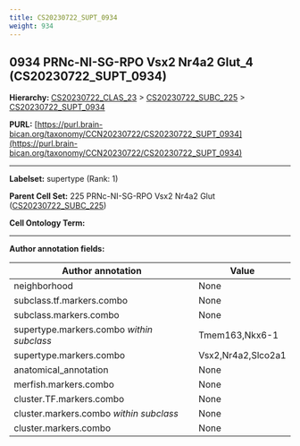 ```yaml
---
title: CS20230722_SUPT_0934
weight: 934
---
```

## 0934 PRNc-NI-SG-RPO Vsx2 Nr4a2 Glut_4 (CS20230722_SUPT_0934)
<b>Hierarchy: </b>
[CS20230722_CLAS_23](../CS20230722_CLAS_23) >
[CS20230722_SUBC_225](../CS20230722_SUBC_225) >
[CS20230722_SUPT_0934](../CS20230722_SUPT_0934)

**PURL:** [https://purl.brain-bican.org/taxonomy/CCN20230722/CS20230722_SUPT_0934](https://purl.brain-bican.org/taxonomy/CCN20230722/CS20230722_SUPT_0934)

---


**Labelset:** supertype (Rank: 1)

**Parent Cell Set:** 225 PRNc-NI-SG-RPO Vsx2 Nr4a2 Glut ([CS20230722_SUBC_225](../CS20230722_SUBC_225))



**Cell Ontology Term:** 

[MARKER GENES.]: #


---

[TRANSFERRED ANNOTATIONS.]: #


[AUTHOR ANNOTATION FIELDS.]: #


**Author annotation fields:**

| Author annotation | Value |
|-------------------|-------|
|neighborhood|None|
|subclass.tf.markers.combo|None|
|subclass.markers.combo|None|
|supertype.markers.combo _within subclass_|Tmem163,Nkx6-1|
|supertype.markers.combo|Vsx2,Nr4a2,Slco2a1|
|anatomical_annotation|None|
|merfish.markers.combo|None|
|cluster.TF.markers.combo|None|
|cluster.markers.combo _within subclass_|None|
|cluster.markers.combo|None|
